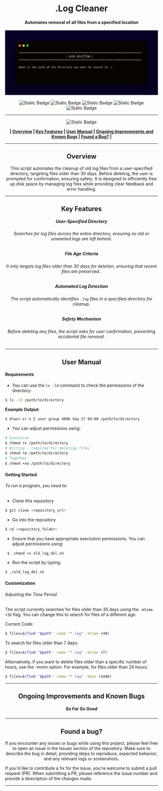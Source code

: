 <div align="center">
  
# .Log Cleaner
####  Automates removal of all files from a specified location


![Preview](./images/log-del.png)

![Static Badge](https://img.shields.io/badge/fedora-lightblue%20%20%20%20%20%20%20%20%20%20?style=for-the-badge&logo=fedora&logoColor=lightblue&logoSize=auto&labelColor=black)  ![Static Badge](https://img.shields.io/badge/redhat-darkred%20%20%20%20%20%20?style=for-the-badge&logo=redhat&logoColor=darkred&logoSize=auto&labelColor=black) ![Static Badge](https://img.shields.io/badge/ubuntu-orange?style=for-the-badge&logo=ubuntu&logoColor=orange&logoSize=auto&labelColor=black) ![Static Badge](https://img.shields.io/badge/debian-gray?style=for-the-badge&logo=debian&logoColor=white&logoSize=auto&labelColor=black) ![Static Badge](https://img.shields.io/badge/macos-darkviolet?style=for-the-badge&logo=apple&logoColor=darkviolet&logoSize=auto&labelColor=black)


------------


![Static Badge](https://img.shields.io/badge/Table%20%20%20%20%20%20%20%20%20%20%20of%20%20%20%20%20%20%20%20%20%20Contents-blue?style=for-the-badge&logoColor=darkviolet)

**| [Overview](#overview) | [Key Features](#key-features) | [User Manual](#user-manual) | [Ongoing Improvements and Known Bugs](#ongoing-improvements-and-known-bugs) | [Found a Bug?](#found-a-bug) |**





------------



## Overview
This script automates the cleanup of old log files from a user-specified directory, targeting files older than 30 days. Before deleting, the user is prompted for confirmation, ensuring safety. It is designed to efficiently free up disk space by managing log files while providing clear feedback and error handling.


------------



## Key Features
##### <center>User-Specified Directory</center>
###### <center>Searches for log files across the entire directory, ensuring no old or unwanted logs are left behind.</center>
##### <center>File Age Criteria
###### <center>It only targets log files older than 30 days for deletion, ensuring that recent files are preserved..</center>
##### <center>Automated Log Detection</center>
###### <center>The script automatically identifies `.log` files in a specified directory for cleanup.</center>
##### <center>Safety Mechanism</center>
###### <center>Before deleting any files, the script asks for user confirmation, preventing accidental file removal.</center>


------------



## User Manual
</div>

#### Requirements

- You can use the `ls -ld` command to check the permissions of the directory:
```bash
$ ls -ld /path/to/directory
```
**Example Output:**
```bash
$ drwxr-xr-x 2 user group 4096 Sep 27 09:00 /path/to/directory
 ```
- You can adjust permissions using:
```bash
# Execution 
$ chmod +x /path/to/directory
# Writing - required for deleting files
$ chmod +w /path/to/directory
# Together
$ chmod +xw /path/to/directory
 ```


#### Getting Started
###### To run a program, you need to:
- Clone this repository
 ```bash
$ git clone <repository_url>
```
- Go into the repository
 ```bash
$ cd <repository_folder>
```

- Ensure that you have appropriate exectution permissions. You can adjust permissions using:
```bash
 $ .chmod +x old_log_del.sh
 ```
-   Run the script by typing:
 ```bash
 $ ./old_log_del.sh
 ```


#### Customization
###### Adjusting the Time Period
The script currently searches for files older than 30 days using the `-mtime +30` flag. You can change this to search for files of a different age.

Current Code:
 ```bash
$ files=$(find "$path" -name "*.log" -mtime +30)
 ```
To search for files older than 7 days:
 ```bash
$ files=$(find "$path" -name "*.log" -mtime +7)
 ```
Alternatively, if you want to delete files older than a specific number of hours, use the -mmin option. For example, for files older than 24 hours:
 ```bash
$ files=$(find "$path" -name "*.log" -mmin +1440)
 ```
------------

## <center>Ongoing Improvements and Known Bugs</center>

##### <center> So Far So Good</center>





------------

## <center>Found a bug?</center>
<p align="center">
If you encounter any issues or bugs while using this project, please feel free to open an issue in the Issues section of the repository. Make sure to describe the bug in detail, providing steps to reproduce, expected behavior, and any relevant logs or screenshots.

If you'd like to contribute a fix for the issue, you're welcome to submit a pull request (PR). When submitting a PR, please reference the issue number and provide a description of the changes made.
</p>

------------

